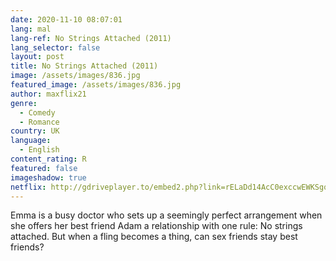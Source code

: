 ```yaml
---
date: 2020-11-10 08:07:01
lang: mal
lang-ref: No Strings Attached (2011)
lang_selector: false
layout: post
title: No Strings Attached (2011)
image: /assets/images/836.jpg
featured_image: /assets/images/836.jpg
author: maxflix21
genre:
  - Comedy
  - Romance
country: UK
language:
  - English
content_rating: R
featured: false
imageshadow: true
netflix: http://gdriveplayer.to/embed2.php?link=rELaDd14AcC0exccwEWKSgqpEFAJ8MbhQpOO2Erd0wNNOEsy74ENJYBTFzcIewq0uZlCtW27XAxvMKZ5caM1Fx9EWz3qcf4WD4%252F7gvuk0ZBm6TyrXMmfO1pPMbwFEOsLeZwY4BIb9EECFyubpeuFnpzvzApbXEjr3DLYmW3Dtvh8QGWpH8VFX5%252BciBbavSqjHFcWvl2oD%252FwZQ6xkjgKLiy
---
```

Emma is a busy doctor who sets up a seemingly perfect arrangement when she offers her best friend Adam a relationship with one rule: No strings attached. But when a fling becomes a thing, can sex friends stay best friends?